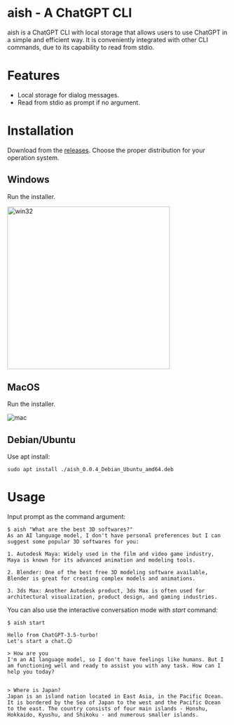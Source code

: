 aish - A ChatGPT CLI
====================

aish is a ChatGPT CLI with local storage that allows users to use ChatGPT in a simple and efficient way. It is conveniently integrated with other CLI commands, due to its capability to read from stdio.

# Features

- Local storage for dialog messages.
- Read from stdio as prompt if no argument.

# Installation

Download from the [releases](https://github.com/aishell-io/aish/releases). Choose the proper distribution for your operation system.

## Windows

Run the installer.

<img width="371" alt="win32" src="https://user-images.githubusercontent.com/1261891/231702837-d4b84ee3-a9fb-4444-ba35-156593fca1cb.png">


## MacOS

Run the installer.

![mac](https://user-images.githubusercontent.com/1261891/231704601-cfbb2a12-2188-4363-ae28-d624823547f6.png)


## Debian/Ubuntu

Use apt install:

    sudo apt install ./aish_0.0.4_Debian_Ubuntu_amd64.deb

# Usage

Input prompt as the command argument:

    $ aish "What are the best 3D softwares?"
    As an AI language model, I don't have personal preferences but I can suggest some popular 3D softwares for you:

    1. Autodesk Maya: Widely used in the film and video game industry, Maya is known for its advanced animation and modeling tools.

    2. Blender: One of the best free 3D modeling software available, Blender is great for creating complex models and animations.

    3. 3ds Max: Another Autodesk product, 3ds Max is often used for architectural visualization, product design, and gaming industries.


You can also use the interactive conversation mode with *start* command:

    $ aish start

    Hello from ChatGPT-3.5-turbo!
    Let's start a chat.😊
    
    > How are you
    I'm an AI language model, so I don't have feelings like humans. But I am functioning well and ready to assist you with any task. How can I help you today?
    
    
    > Where is Japan?
    Japan is an island nation located in East Asia, in the Pacific Ocean. It is bordered by the Sea of Japan to the west and the Pacific Ocean to the east. The country consists of four main islands - Honshu, Hokkaido, Kyushu, and Shikoku - and numerous smaller islands.

